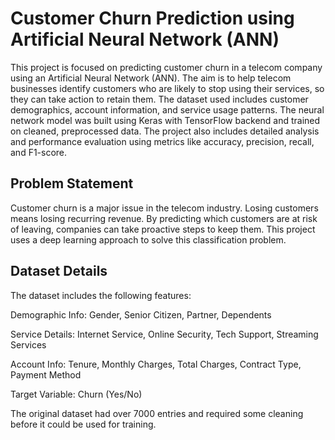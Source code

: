 # Customer Churn Prediction using Artificial Neural Network (ANN)
This project is focused on predicting customer churn in a telecom company using an Artificial Neural Network (ANN). The aim is to help telecom businesses identify customers who are likely to stop using their services, so they can take action to retain them. The dataset used includes customer demographics, account information, and service usage patterns.
The neural network model was built using Keras with TensorFlow backend and trained on cleaned, preprocessed data. The project also includes detailed analysis and performance evaluation using metrics like accuracy, precision, recall, and F1-score.
## Problem Statement
Customer churn is a major issue in the telecom industry. Losing customers means losing recurring revenue. By predicting which customers are at risk of leaving, companies can take proactive steps to keep them. This project uses a deep learning approach to solve this classification problem.
## Dataset Details
The dataset includes the following features:

Demographic Info: Gender, Senior Citizen, Partner, Dependents

Service Details: Internet Service, Online Security, Tech Support, Streaming Services

Account Info: Tenure, Monthly Charges, Total Charges, Contract Type, Payment Method

Target Variable: Churn (Yes/No)

The original dataset had over 7000 entries and required some cleaning before it could be used for training.

